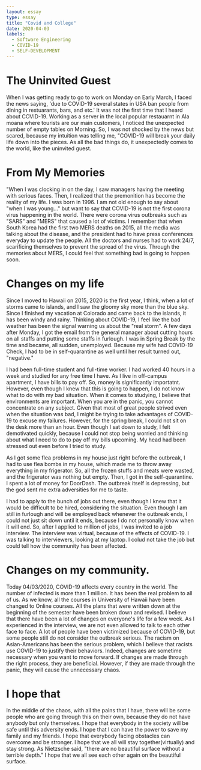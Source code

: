 ```yaml
---
layout: essay
type: essay
title: "Covid and College"
date: 2020-04-03
labels:
  - Software Engineering
  - COVID-19
  - SELF-DEVELOPMENT
---
```

# The Uninvited Guest

When I was getting ready to go to work on Monday on Early March, I faced the news saying, 'due to COVID-19 several states in USA ban people from dining in restuarants, bars, and etc.' It was not the first time that I heard about COVID-19. Working as a server in the local popular restauarnt in Ala moana where tourists are our main customers, I noticed the unexpected number of empty tables on Morning. So, I was not shocked by the news but scared, because my intuition was telling me, "COVID-19 will break your daily life down into the pieces. As all the bad things do, it unexpectedly comes to the world, like the uninvited guest. 

# From My Memories

"When I was clocking in on the day, I saw managers having the meeting with serious faces. Then, I realized that the premonition has become the reality of my life. I was born in 1996. I am not old enough to say about "when I was young..." but want to say that COVID-19 is not the first corona virus happening in the world. There were corona virus outbreaks such as "SARS" and "MERS" that caused a lot of victims. I remember that when South Korea had the first two MERS deaths on 2015, all the media was talking about the disease, and the president had to have press conferences everyday to update the people. All the doctors and nurses had to work 24/7, scarificing themselves to prevent the spread of the virus. Through the memories about MERS, I could feel that something bad is going to happen soon. 

# Changes on my life

Since I moved to Hawaii on 2015, 2020 is the first year, I think, when a lot of storms came to islands, and I saw the gloomy sky more than the blue sky. Since I finished my vacation at Colorado and came back to the islands, it has been windy and rainy. Thinking about COVID-19, I feel like the bad weather has been the signal warning us about the "real storm". A few days after Monday, I got the email from the general manager about cutting hours on all staffs and putting some staffs in furlough. I was in Spring Break by the time and became, all sudden, unemployed. Because my wife had COVID-19 Check, I had to be in self-quarantine as well until her result turned out, "negative." 

I had been full-time student and full-time worker. I had worked 40 hours in a week and studied for any free time I have. As I live in off-campus apartment, I have bills to pay off. So, money is significantly importatnt. However, even though I knew that this is going to happen, I do not know what to do with my bad situation. When it comes to studying, I believe that environments are important. When you are in the panic, you cannot concentrate on any subject. Given that most of great people strived even when the situation was bad, I might be trying to take advantages of COVID-19 to excuse my failures. However, for the spring break, I could not sit on the desk more than an hour. Even though I sat down to study, I felt demotivated quickly, because I could not stop being worried and thinking about what I need to do to pay off my bills upcoming. My head had been stressed out even before I tried to study.
    
As I got some flea problems in my house just right before the outbreak, I had to use flea bombs in my house, which made me to throw away everything in my frigerator. So, all the frozen stuffs and meats were wasted, and the frigerator was nothing but empty. Then, I got in the self-quarantine. I spent a lot of money for DoorDash. The outbreak itself is depressing, but the god sent me extra adversities for me to taste.

I had to apply to the bunch of jobs out there, even though I knew that it would be difficult to be hired, considering the situation. Even though I am still in furlough and will be employed back whenever the outbreak ends, I could not just sit down until it ends, because I do not personally know when it will end. So, after I applied to million of jobs, I was invited to a job interview. The interview was virtual, because of the effects of COVID-19. I was talking to interviewers, looking at my laptop. I colud not take the job but could tell how the community has been affected.

# Changes on my community.
Today 04/03/2020, COVID-19 affects every country in the world. The number of infected is more than 1 million. It has been the real problem to all of us. As we know, all the courses in University of Hawaii have been changed to Online courses. All the plans that were written down at the beginning of the semester have been broken down and revised. I believe that there have been a lot of changes on everyone's life for a few week. As I experienced in the interview, we are not even allowed to talk to each other face to face. A lot of people have been victimized because of COVID-19, but some people still do not consider the outbreak serious. The racism on Asian-Americans has been the serious problem, which I believe that racists use COVID-19 to justify their behaviors. Indeed, changes are sometime necessary when you want to move forward. If changes are made through the right process, they are beneficial. However, if they are made through the panic, they will cause the unnecessary chaos.

# I hope that
In the middle of the chaos, with all the pains that I have, there will be some people who are going through this on their own, because they do not have anybody but only themselves. I hope that everybody in the society will be safe until this adversity ends. I hope that I can have the power to save my family and my friends. I hope that everybody facing obstacles can overcome and be stronger. I hope that we all will stay together(virtually) and stay strong. As Nietzsche said, "there are no beautiful surface without a terrible depth." I hope that we all see each other again on the beautiful surface.


